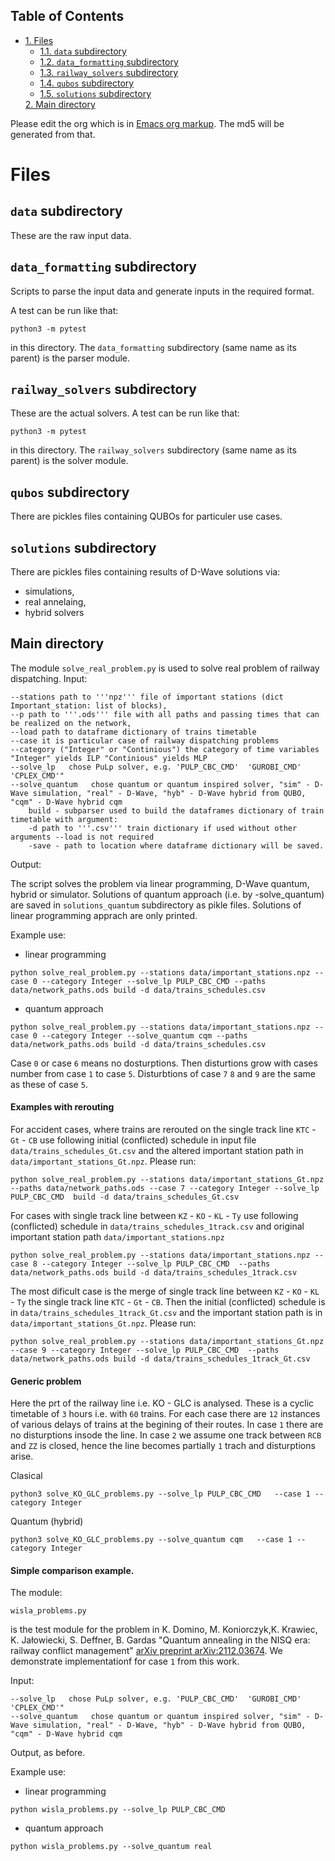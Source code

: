 <div id="table-of-contents">
<h2>Table of Contents</h2>
<div id="text-table-of-contents">
<ul>
<li><a href="#sec-1">1. Files</a>
<ul>
<li><a href="#sec-1-1">1.1. <code>data</code> subdirectory</a></li>
<li><a href="#sec-1-2">1.2. <code>data_formatting</code> subdirectory</a></li>
<li><a href="#sec-1-3">1.3. <code>railway_solvers</code> subdirectory</a></li>
<li><a href="#sec-1-4">1.4. <code>qubos</code> subdirectory</a></li>
<li><a href="#sec-1-4">1.5. <code>solutions</code> subdirectory</a></li>
</ul>
</li><a href="#sec-2">2. Main directory</a>
</ul>
</div>
</div>


Please edit the org which is in [Emacs org markup](https://orgmode.org/guide/Markup.html). The md5 will be
generated from that.

# Files<a id="sec-1" name="sec-1"></a>

## `data` subdirectory<a id="sec-1-1" name="sec-1-1"></a>

These are the raw input data.

## `data_formatting` subdirectory<a id="sec-1-2" name="sec-1-2"></a>

Scripts to parse the input data and generate inputs in the required
format.


A test can be run like that:

    python3 -m pytest

in this directory. The `data_formatting` subdirectory (same name as
its parent) is the parser module.

## `railway_solvers` subdirectory<a id="sec-1-3" name="sec-1-3"></a>

These are the actual solvers. A test can be run like that:

    python3 -m pytest

in this directory. The `railway_solvers` subdirectory (same name as
its parent) is the solver module.


## `qubos` subdirectory<a id="sec-1-4" name="sec-1-4"></a>

There are pickles files containing QUBOs for particuler use cases. 

## `solutions` subdirectory<a id="sec-1-5" name="sec-1-5"></a>

There are pickles files containing results of D-Wave solutions via:
- simulations, 
- real annelaing,
- hybrid solvers

## Main directory<a id="sec-2" name="sec-2"></a>
The module ```solve_real_problem.py``` is used to solve real problem of railway dispatching.
Input:
```
--stations path to '''npz''' file of important stations (dict Important_station: list of blocks),
--p path to '''.ods''' file with all paths and passing times that can be realized on the network,
--load path to dataframe dictionary of trains timetable
--case it is particular case of railway dispatching problems
--category ("Integer" or "Continious") the category of time variables "Integer" yields ILP "Continious" yields MLP
--solve_lp   chose PuLp solver, e.g. 'PULP_CBC_CMD'  'GUROBI_CMD' 'CPLEX_CMD'"  
--solve_quantum   chose quantum or quantum inspired solver, "sim" - D-Wave simulation, "real" - D-Wave, "hyb" - D-Wave hybrid from QUBO, "cqm" - D-Wave hybrid cqm
    build - subparser used to build the dataframes dictionary of train timetable with argument:
    -d path to '''.csv''' train dictionary if used without other arguments --load is not required
    -save - path to location where dataframe dictionary will be saved.
```
Output:

The script solves the problem via linear programming, D-Wave quantum, hybrid or simulator. Solutions
of quantum approach (i.e. by -solve_quantum) are saved in ```solutions_quantum``` subdirectory as pikle files. Solutions of linear programming apprach are only printed.


Example use:

- linear programming
```
python solve_real_problem.py --stations data/important_stations.npz --case 0 --category Integer --solve_lp PULP_CBC_CMD --paths data/network_paths.ods build -d data/trains_schedules.csv
```
- quantum approach
```
python solve_real_problem.py --stations data/important_stations.npz --case 0 --category Integer --solve_quantum cqm --paths data/network_paths.ods build -d data/trains_schedules.csv
```

Case ```0``` or case ```6``` means no dosturptions. Then disturtions grow with cases number from case ```1``` to case ```5```. Disturbtions of case ```7``` ```8``` and ```9``` are the same as these of case ```5```.

#### Examples with rerouting

For accident cases, where trains are rerouted on the single track line ```KTC``` -  ```Gt``` - ```CB``` use following initial (conflicted) schedule in input file  ```data/trains_schedules_Gt.csv``` and the altered important station path in ``` data/important_stations_Gt.npz```. 
Please run:

```
python solve_real_problem.py --stations data/important_stations_Gt.npz --paths data/network_paths.ods --case 7 --category Integer --solve_lp PULP_CBC_CMD  build -d data/trains_schedules_Gt.csv
```


For cases with single track line between ```KZ``` - ```KO``` - ```KL``` - ```Ty``` use following (conflicted) schedule in ```data/trains_schedules_1track.csv``` and original important station path ```data/important_stations.npz```


```
python solve_real_problem.py --stations data/important_stations.npz --case 8 --category Integer --solve_lp PULP_CBC_CMD  --paths data/network_paths.ods build -d data/trains_schedules_1track.csv
```

The most dificult case is the merge of single track line between ```KZ``` - ```KO``` - ```KL``` - ```Ty``` the single track line ```KTC``` -  ```Gt``` - ```CB```. Then the initial (conflicted) schedule is in ```data/trains_schedules_1track_Gt.csv``` and the important station path is in ``` data/important_stations_Gt.npz```. Please run:

```
python solve_real_problem.py --stations data/important_stations_Gt.npz --case 9 --category Integer --solve_lp PULP_CBC_CMD  --paths data/network_paths.ods build -d data/trains_schedules_1track_Gt.csv

```
#### Generic problem

Here the prt of the railway line i.e. KO - GLC is analysed. These is a cyclic timetable of ```3``` hours i.e. with ```60``` trains. For each case there are ```12``` instances of various delays of trains at the begining of their routes. In case ```1``` there are no disturptions insode the line. In case ```2``` we assume one track between ```RCB``` and ```ZZ``` is closed, hence the line becomes partially ```1``` trach and disturptions arise.

Clasical 

```python3 solve_KO_GLC_problems.py --solve_lp PULP_CBC_CMD   --case 1 --category Integer```


Quantum (hybrid)

```python3 solve_KO_GLC_problems.py --solve_quantum cqm   --case 1 --category Integer```

#### Simple comparison example.

The module:
```
wisla_problems.py 
```
is the test module for the problem in K. Domino, M. Koniorczyk,K. Krawiec, K. Jałowiecki, S. Deffner, B. Gardas
"Quantum annealing in the NISQ era: railway conflict management" [arXiv preprint arXiv:2112.03674](https://arxiv.org/abs/2112.03674).
We demonstrate implementationf for case ```1``` from this work.

Input:
```
--solve_lp   chose PuLp solver, e.g. 'PULP_CBC_CMD'  'GUROBI_CMD' 'CPLEX_CMD'"  
--solve_quantum   chose quantum or quantum inspired solver, "sim" - D-Wave simulation, "real" - D-Wave, "hyb" - D-Wave hybrid from QUBO, "cqm" - D-Wave hybrid cqm
```

Output, as before.

Example use:

- linear programming
```
python wisla_problems.py --solve_lp PULP_CBC_CMD
```
- quantum approach
```
python wisla_problems.py --solve_quantum real
```
